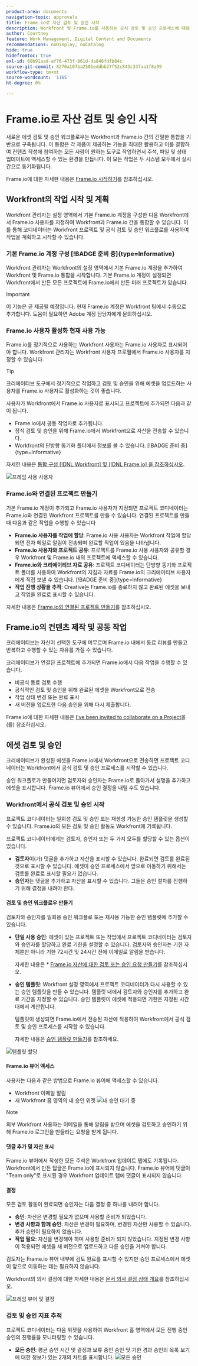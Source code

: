```yaml
---
product-area: documents
navigation-topic: approvals
title: Frame.io로 자산 검토 및 승인 시작
description: Workfront 및 Frame.io를 사용하는 공식 검토 및 승인 프로세스에 대해 자세히 알아보십시오.
author: Courtney
feature: Work Management, Digital Content and Documents
recommendations: noDisplay, noCatalog
hide: true
hidefromtoc: true
exl-id: 68b91aad-af76-473f-861d-da846fdfb84c
source-git-commit: 8270a107ba2501eddbb27f52c843c337aa1f8a99
workflow-type: tm+mt
source-wordcount: '1165'
ht-degree: 0%

---
```


# Frame.io로 자산 검토 및 승인 시작

새로운 에셋 검토 및 승인 워크플로우는 Workfront과 Frame.io 간의 긴밀한 통합을 기반으로 구축됩니다. 이 통합은 각 제품이 제공하는 기능을 최대한 활용하고 이를 결합하여 컨텐츠 작성에 참여하는 모든 사람이 원하는 도구로 작업하면서 주석, 파일 및 상태 업데이트에 액세스할 수 있는 환경을 만듭니다. 이 모든 작업은 두 시스템 모두에서 실시간으로 동기화됩니다.

Frame.io에 대한 자세한 내용은 [Frame.io 시작하기](https://support.frame.io/en/collections/49298-getting-started)를 참조하십시오.

## Workfront의 작업 시작 및 계획

Workfront 관리자는 설정 영역에서 기본 Frame.io 계정을 구성한 다음 Workfront에서 Frame.io 사용자를 지정하여 Workfront과 Frame.io 간을 통합할 수 있습니다. 이를 통해 코디네이터는 Workfront 프로젝트 및 공식 검토 및 승인 워크플로를 사용하여 작업을 계획하고 시작할 수 있습니다.

### 기본 Frame.io 계정 구성 [!BADGE 준비 중]{type=Informative}

Workfront 관리자는 Workfront의 설정 영역에서 기본 Frame.io 계정을 추가하여 Workfront 및 Frame.io 통합을 시작합니다. 기본 Frame.io 계정이 설정되면 Workfront에서 만든 모든 프로젝트에 Frame.io에서 만든 미러 프로젝트가 있습니다.

>[!IMPORTANT]
>
>이 기능은 곧 제공될 예정입니다. 현재 Frame.io 계정은 Workfront 팀에서 수동으로 추가합니다. 도움이 필요하면 Adobe 계정 담당자에게 문의하십시오.

<!--For more information, see [Configure the [!DNL Workfront] and [!DNL Frame.io] integration](/help/quicksilver/administration-and-setup/configure-integrations/configure-wf-and-frame.md).

 in procedure article we need to cover how groups work with projects and how the frame account is associated with a group. And that accounts other than the default can be added on a 1:1 basis using the dev token. -->

### Frame.io 사용자 활성화 현재 사용 가능

Frame.io를 정기적으로 사용하는 Workfront 사용자는 Frame.io 사용자로 표시되어야 합니다. Workfront 관리자는 Workfront 사용자 프로필에서 Frame.io 사용자를 지정할 수 있습니다.

>[!TIP]
>
>크리에이티브 도구에서 정기적으로 작업하고 검토 및 승인을 위해 에셋을 업로드하는 사용자를 Frame.io 사용자로 활성화하는 것이 좋습니다.

사용자가 Workfront에서 Frame.io 사용자로 표시되고 프로젝트에 추가되면 다음과 같이 됩니다.

* Frame.io에서 공동 작업자로 추가됩니다.
* 정식 검토 및 승인을 위해 Frame.io에서 Workfront으로 자산을 전송할 수 있습니다.
* Workfront의 단방향 동기화 폴더에서 정보를 볼 수 있습니다. [!BADGE 준비 중]{type=Informative}

자세한 내용은 [통합 구성 [!DNL Workfront] 및 [!DNL Frame.io] 을 참조하십시오](/help/quicksilver/administration-and-setup/configure-integrations/configure-wf-and-frame.md).

![프레임 사용 사용자](assets/Frame-enabled-user.png)


### Frame.io와 연결된 프로젝트 만들기

기본 Frame.io 계정이 추가되고 Frame.io 사용자가 지정되면 프로젝트 코디네이터는 Frame.io와 연결된 Workfront 프로젝트를 만들 수 있습니다. 연결된 프로젝트를 만들 때 다음과 같은 작업을 수행할 수 있습니다

* **Frame.io 사용자를 작업에 할당**: Frame.io 사용 사용자는 Workfront 작업에 할당되면 전자 메일로 알림이 전송되며 완료할 작업이 있음을 나타냅니다.
* **Frame.io 사용자와 프로젝트 공유**: 프로젝트를 Frame.io 사용 사용자와 공유할 경우 Workfront 및 Frame.io 내의 프로젝트에 액세스할 수 있습니다.
* **Frame.io와 크리에이티브 자료 공유**: 프로젝트 코디네이터는 단방향 동기화 프로젝트 폴더를 사용하여 Workfront의 지침과 자료를 Frame.io의 크리에이티브 사용자에게 직접 보낼 수 있습니다. [!BADGE 준비 중]{type=Informative}
* **작업 진행 상황을 추적**: Creative는 Frame.io를 종료하지 않고 완료된 에셋을 보내고 작업을 완료로 표시할 수 있습니다.

자세한 내용은 [Frame.io와 연결된 프로젝트 만들기](/help/quicksilver/manage-work/projects/create-projects/create-frame-connected-project.md)를 참조하십시오.


## Frame.io의 컨텐츠 제작 및 공동 작업

크리에이티브는 자신이 선택한 도구에 머무르며 Frame.io 내에서 동료 리뷰를 만들고 반복하고 수행할 수 있는 자유를 가질 수 있습니다.

크리에이티브가 연결된 프로젝트에 추가되면 Frame.io에서 다음 작업을 수행할 수 있습니다.

<!--* Access instructions from the project coordinator -->
* 비공식 동료 검토 수행
* 공식적인 검토 및 승인을 위해 완료된 에셋을 Workfront으로 전송
* 작업 상태 변경 또는 완료 표시
* 새 버전을 업로드한 다음 승인을 위해 다시 제출합니다. <!--do they have to send to frame.io again?-->

Frame.io에 대한 자세한 내용은 [I&#39;ve been invited to collaborate on a Project](https://support.frame.io/en/articles/11125-i-ve-been-invited-to-collaborate-on-a-project)을(를) 참조하십시오.

## 에셋 검토 및 승인

크리에이티브가 완성된 에셋을 Frame.io에서 Workfront으로 전송하면 프로젝트 코디네이터는 Workfront에서 공식 검토 및 승인 프로세스를 시작할 수 있습니다.

승인 워크플로가 만들어지면 검토자와 승인자는 Frame.io로 돌아가서 설명을 추가하고 에셋을 표시합니다. Frame.io 뷰어에서 승인 결정을 내릴 수도 있습니다.

### Workfront에서 공식 검토 및 승인 시작

프로젝트 코디네이터는 일회성 검토 및 승인 또는 재생성 가능한 승인 템플릿을 생성할 수 있습니다. Frame.io의 모든 검토 및 승인 활동도 Workfront에 기록됩니다.

프로젝트 코디네이터에게는 검토자, 승인자 또는 두 가지 모두를 할당할 수 있는 옵션이 있습니다.

* **검토자**&#x200B;이(가) 댓글을 추가하고 자산을 표시할 수 있습니다. 완료되면 검토를 완료된 것으로 표시할 수 있습니다. 에셋이 승인 프로세스에서 앞으로 이동하기 위해서는 검토를 완료로 표시할 필요가 없습니다.
* **승인자**&#x200B;는 댓글을 추가하고 자산을 표시할 수 있습니다. 그들은 승인 절차를 진행하기 위해 결정을 내려야 한다.


#### 검토 및 승인 워크플로우 만들기

검토자와 승인자를 일회용 승인 워크플로 또는 재사용 가능한 승인 템플릿에 추가할 수 있습니다.

* **단일 사용 승인**: 에셋이 있는 프로젝트 또는 작업에서 프로젝트 코디네이터는 검토자와 승인자를 할당하고 완료 기한을 설정할 수 있습니다. 검토자와 승인자는 기한 자체뿐만 아니라 기한 72시간 및 24시간 전에 이메일로 알림을 받습니다.

  자세한 내용은 * [Frame.io 자산에 대한 검토 또는 승인 요청 만들기](/help/quicksilver/review-and-approve-work/document-reviews-and-approvals/manage-document-approvals/create-request-for-frame-asset.md)를 참조하십시오.

* **승인 템플릿**: Workfront 설정 영역에서 프로젝트 코디네이터가 다시 사용할 수 있는 승인 템플릿을 만들 수 있습니다. 템플릿 내에서 검토자와 승인자를 추가하고 완료 기간을 지정할 수 있습니다. 승인 템플릿이 에셋에 적용되면 기한은 지정된 시간대에서 계산됩니다.

  템플릿이 생성되면 Frame.io에서 전송된 자산에 적용하여 Workfront에서 공식 검토 및 승인 프로세스를 시작할 수 있습니다.

  자세한 내용은 [승인 템플릿 만들기](/help/quicksilver/review-and-approve-work/document-reviews-and-approvals/manage-document-approvals/create-approval-template.md)를 참조하세요.


![템플릿 할당](assets/assign-template.png)


#### Frame.io 뷰어 액세스

사용자는 다음과 같은 방법으로 Frame.io 뷰어에 액세스할 수 있습니다.

* Workfront 이메일 알림
* 새 Workfront 홈 영역의 내 승인 위젯
  ![내 승인 대기 중](assets/awaiting-my-approval.png)

>[!NOTE]
>
>외부 Workfront 사용자는 이메일을 통해 알림을 받으며 에셋을 검토하고 승인하기 위해 Frame.io 로그인을 만들라는 요청을 받게 됩니다.

#### 댓글 추가 및 자산 표시

Frame.io 뷰어에서 작성한 모든 주석은 Workfront 업데이트 탭에도 기록됩니다. Workfront에서 만든 답글은 Frame.io에 표시되지 않습니다. Frame.io 뷰어에 댓글이 &quot;Team only&quot;로 표시된 경우 Workfront 업데이트 탭에 댓글이 표시되지 않습니다.

#### 결정

모든 검토 활동이 완료되면 승인자는 다음 결정 중 하나를 내려야 합니다.

* **승인**: 자산은 변경할 필요가 없으며 사용할 준비가 되었습니다.
* **변경 사항과 함께 승인**: 자산은 변경이 필요하며, 변경된 자산만 사용할 수 있습니다. 추가 승인이 필요하지 않습니다.
* **작업 필요**: 자산을 변경해야 하며 사용할 준비가 되지 않았습니다. 지정된 변경 사항이 적용되면 에셋을 새 버전으로 업로드하고 다른 승인을 거쳐야 합니다. <!--is the same approval workflow automatically applied? Does the coordinator have to do anything to get the approval going? -->

검토자는 Frame.io 뷰어 내부에 검토 완료를 표시할 수 있지만 승인 프로세스에서 에셋이 앞으로 이동하는 데는 필요하지 않습니다.

Workfront의 의사 결정에 대한 자세한 내용은 [문서 의사 결정 상태 개요](/help/quicksilver/review-and-approve-work/document-reviews-and-approvals/manage-document-approvals/document-approval-status.md)를 참조하십시오.

![프레임 뷰어 및 결정](assets/frame-viewer-and-decision.png)


<!-- upload assets directly to workfront to be reviewed in Frame.io/ Will have to send manually at first

Reviewer/approver needs to go through email to get to frame vier
-->

### 검토 및 승인 지표 추적

프로젝트 코디네이터는 다음 위젯을 사용하여 Workfront 홈 영역에서 모든 진행 중인 승인의 진행률을 모니터링할 수 있습니다.

* **모든 승인**: 평균 승인 시간 및 결정과 보류 중인 승인 및 기한 경과 승인의 목록 보기에 대한 정보가 있는 2개의 차트를 표시합니다.
  ![모든 승인](assets/all-approvals.png)